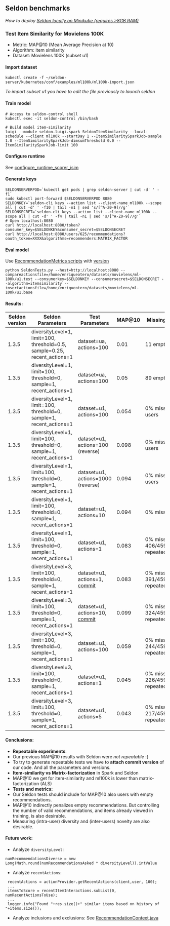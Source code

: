 ## Seldon benchmarks

*How to deploy [Seldon locally on Minikube (requires >8GB RAM)](../README_minikube.md)*

### Test Item Similarity for Movielens 100K

* Metric: MAP@10 (Mean Average Precision at 10)
* Algorithm: item similarity
* Dataset: Movielens 100K (subset u1)

#### Import dataset
```
kubectl create -f ~/seldon-server/kubernetes/conf/examples/ml100k/ml100k-import.json
```
*To import subset u1 you have to edit the file previously to launch seldon*

#### Train model
```
# Access to seldon-control shell
kubectl exec -it seldon-control /bin/bash

# Build model item-similarity
luigi --module seldon.luigi.spark SeldonItemSimilarity --local-schedule --client ml100k --startDay 1 --ItemSimilaritySparkJob-sample 1.0 --ItemSimilaritySparkJob-dimsumThreshold 0.0 --ItemSimilaritySparkJob-limit 100
```

#### Configure runtime
See [configure_runtime_scorer_isim](https://github.com/SeldonIO/seldon-server/blob/master/docker/examples/ml10m/create_ml10m_recommender.sh)


#### Generate keys
```
SELDONSERVERPOD=`kubectl get pods | grep seldon-server | cut -d' ' -f1`
sudo kubectl port-forward $SELDONSERVERPOD 8080
SELDONKEY=`seldon-cli keys --action list --client-name ml100k --scope all | cut -d' ' -f10 | tail -n1 | sed 's/[^A-Z0-9]//g'`
SELDONSECRET=`seldon-cli keys --action list --client-name ml100k --scope all | cut -d' ' -f4 | tail -n1 | sed 's/[^A-Z0-9]//g'`
# Open localhost:8080
curl http://localhost:8080/token?consumer_key=$SELDONKEY&consumer_secret=$SELDONSECRET
curl http://localhost:8080/users/625/recommendations?oauth_token=XXXX&algorithms=recommenders:MATRIX_FACTOR
```

#### Eval model
Use [RecommendationMetrics scripts](https://github.com/beeva-labs/beeva-poc-seldon/tree/master/recsys/RecommendationMetrics)
with [version](https://github.com/beeva-labs/beeva-poc-seldon/commit/dfe26aeae53c3e3ee7066a29b965e53bbf73bc09)
```
python SeldonTests.py --host=http://localhost:8080 --compareactionsfile=/home/enriqueotero/datasets/movielens/ml-100k/u1.test --consumerkey=$SELDONKEY --consumersecret=$SELDONSECRET --algorithm=itemsimilarity --insertactionsfile=/home/enriqueotero/datasets/movielens/ml-100k/u1.base
```

#### Results:
| Seldon version | Seldon Parameters | Test Parameters | MAP@10 | Missing results 
| --- | -----------| ---- | --- | ---
| 1.3.5 | diversityLevel=1, limit=100, threshold=0.5, sample=0.25, recent_actions=1 | dataset=ua, actions=100 | 0.01 | 11 empty users
| 1.3.5 | diversityLevel=1, limit=100, threshold=0, sample=1, recent_actions=1 | dataset=ua, actions=100 | 0.05 | 89 empty users
| 1.3.5 | diversityLevel=1, limit=100, threshold=0, sample=1, recent_actions=1 | dataset=u1, actions=100 | 0.054 | 0% missing users
| 1.3.5 | diversityLevel=1, limit=100, threshold=0, sample=1, recent_actions=1 | dataset=u1, actions=100 (reverse) | 0.098 | 0% missing users
| 1.3.5 | diversityLevel=1, limit=100, threshold=0, sample=1, recent_actions=1 | dataset=u1, actions=1000 (reverse) | 0.094 | 0% missing users
| 1.3.5 | diversityLevel=1, limit=100, threshold=0, sample=1, recent_actions=1 | dataset=u1, actions=10 | 0.094 | 0% missing
| 1.3.5 | diversityLevel=1, limit=100, threshold=0, sample=1, recent_actions=1 | dataset=u1, actions=1 | 0.083 | 0% missing,  406/4590=8.9% repeated
| 1.3.5 | diversityLevel=3, limit=100, threshold=0, sample=1, recent_actions=1 | dataset=u1, actions=1, [commit](https://github.com/beeva-labs/beeva-poc-seldon/commit/4236661512a29f0ae719f9158014369cfdf7dd8c)| 0.083 | 0% missing, 391/4590=8.5% repeated
| 1.3.5 | diversityLevel=3, limit=100, threshold=0, sample=1, recent_actions=1 | dataset=u1, actions=10, [commit](https://github.com/beeva-labs/beeva-poc-seldon/commit/c841c0edf4310c4b909fe8cebc2888d92d8f1a2b)| 0.099 | 0% missing, 324/4590=7.1% repeated
| 1.3.5 | diversityLevel=3, limit=100, threshold=0, sample=1, recent_actions=1 | dataset=u1, actions=100 | 0.059 | 0% missing, 244/4590=5.3% repeated
| 1.3.5 | diversityLevel=3, limit=100, threshold=0, sample=1, recent_actions=1 | dataset=u1, actions=1 | 0.045 | 0% missing, 226/4590=4.9% repeated
| 1.3.5 | diversityLevel=3, limit=100, threshold=0, sample=1, recent_actions=1 | dataset=u1, actions=5 | 0.043 | 0% missing, 217/4590=4.7% repeated

#### Conclusions: 
* **Repeatable experiments**:
 * Our previous MAP@10 results with Seldon were *not repeatable* :( 
 * To try to generate repeatable tests we have to **attach commit version** of our code. And all the parameters and versions.
* **Item-similarity vs Matrix-factorization** in Spark and Seldon
 * MAP@10 we get for item-similarity and ml100k is lower than matrix-factorization (ALS)
* **Tests and metrics:**
 * Our Seldon tests should include for MAP@10 also users with empty recommendations.
 * MAP@10 indirectly penalizes empty recommendations. But controlling the number of valid recommendations, and items already viewed in training, is also desirable.
 * Measuring (intra-user) diversity and (inter-users) novelty are also desirable.

#### Future work:
* Analyze `diversityLevel`: 
```
numRecommendationsDiverse = new Long(Math.round(numRecommendationsAsked * diversityLevel)).intValue
```

* Analyze `recentActions`: 
```
 recentActions = actionProvider.getRecentActions(client,user, 100);
 ...
 itemsToScore = recentItemInteractions.subList(0, numRecentActionsToUse);
 ...
 logger.info("Found "+res.size()+" similar items based on history of "+items.size());
 ```

* Analyze inclusions and exclusions: See [RecommendationContext.java](https://github.com/SeldonIO/seldon-server/blob/master/server/src/io/seldon/clustering/recommender/RecommendationContext.java)

